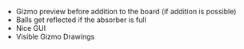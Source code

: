 




* Gizmo preview before addition to the board (if addition is possible)
* Balls get reflected if the absorber is full
* Nice GUI
* Visible Gizmo Drawings